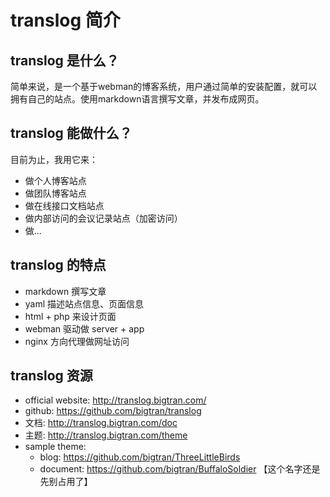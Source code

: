 # translog 简介

## translog 是什么？
简单来说，是一个基于webman的博客系统，用户通过简单的安装配置，就可以拥有自己的站点。使用markdown语言撰写文章，并发布成网页。

## translog 能做什么？
目前为止，我用它来：
- 做个人博客站点
- 做团队博客站点
- 做在线接口文档站点
- 做内部访问的会议记录站点（加密访问）
- 做...

## translog 的特点
- markdown 撰写文章
- yaml 描述站点信息、页面信息
- html + php 来设计页面
- webman 驱动做 server + app
- nginx 方向代理做网址访问

## translog 资源
- official website: http://translog.bigtran.com/
- github: https://github.com/bigtran/translog
- 文档: http://translog.bigtran.com/doc
- 主题: http://translog.bigtran.com/theme
- sample theme: 
    - blog: https://github.com/bigtran/ThreeLittleBirds
    - document: https://github.com/bigtran/BuffaloSoldier 【这个名字还是先别占用了】
